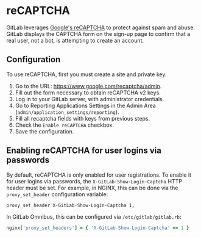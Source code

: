 # reCAPTCHA

GitLab leverages [Google's reCAPTCHA](https://www.google.com/recaptcha/intro/index.html)
to protect against spam and abuse. GitLab displays the CAPTCHA form on the sign-up page
to confirm that a real user, not a bot, is attempting to create an account.

## Configuration

To use reCAPTCHA, first you must create a site and private key.

1. Go to the URL: <https://www.google.com/recaptcha/admin>.
1. Fill out the form necessary to obtain reCAPTCHA v2 keys.
1. Log in to your GitLab server, with administrator credentials.
1. Go to Reporting Applications Settings in the Admin Area (`admin/application_settings/reporting`).
1. Fill all recaptcha fields with keys from previous steps.
1. Check the `Enable reCAPTCHA` checkbox.
1. Save the configuration.

## Enabling reCAPTCHA for user logins via passwords

By default, reCAPTCHA is only enabled for user registrations. To enable it for
user logins via passwords, the `X-GitLab-Show-Login-Captcha` HTTP header must
be set. For example, in NGINX, this can be done via the `proxy_set_header`
configuration variable:

```
proxy_set_header X-GitLab-Show-Login-Captcha 1;
```

In GitLab Omnibus, this can be configured via `/etc/gitlab/gitlab.rb`:

```ruby
nginx['proxy_set_headers'] = { 'X-GitLab-Show-Login-Captcha' => 1 }
```
